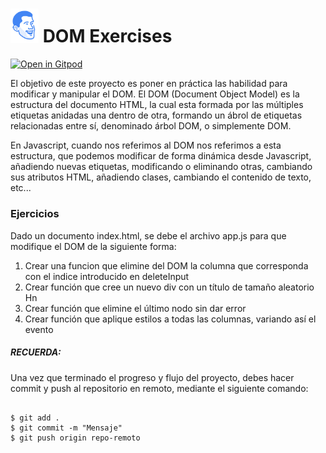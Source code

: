 # <img src="https://github.com/jesus-cano-ortega/js-introduction-exercises/blob/main/assets/resources/img/face.png" width="45" alt="Personal Logo"> DOM Exercises

[![Open in Gitpod](https://gitpod.io/button/open-in-gitpod.svg)](https://tan-wildebeest-sjz9lphu.ws-eu18.gitpod.io/)

El objetivo de este proyecto es poner en práctica las habilidad para modificar y manipular el DOM. El DOM (Document Object Model) es la estructura del documento HTML, la cual esta formada por las múltiples etiquetas anidadas una dentro de otra, formando un ábrol de etiquetas relacionadas entre sí, denominado árbol DOM, o simplemente DOM. 

En Javascript, cuando nos referimos al DOM nos referimos a esta estructura, que podemos modificar de forma dinámica desde Javascript, añadiendo nuevas etiquetas, modificando o eliminando otras, cambiando sus atributos HTML, añadiendo clases, cambiando el contenido de texto, etc...

### Ejercicios 

Dado un documento index.html, se debe el archivo app.js para que modifique el DOM de la siguiente forma: 

1. Crear una funcion que elimine del DOM la columna que corresponda con el indice introducido en deleteInput
2. Crear función que cree un nuevo div con un título de tamaño aleatorio Hn
3. Crear función que elimine el último nodo sin dar error
4. Crear función que aplique estilos a todas las columnas, variando así el evento


##### RECUERDA: 
Una vez que terminado el progreso y flujo del proyecto, debes hacer commit y push al repositorio en remoto, mediante el siguiente comando: 

```

$ git add . 
$ git commit -m "Mensaje"
$ git push origin repo-remoto

```